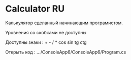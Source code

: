 # Calculator RU

Калькулятор сделанный начинающим програмистом.

Уровнения со скобками не доступны

Доступны знаки : + - / * cos sin tg ctg 

Открыть код :  .../ConsoleApp6/ConsoleApp6/Program.cs
